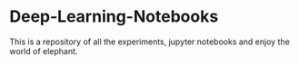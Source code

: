 # Deep-Learning-Notebooks
This is a repository of all the experiments, jupyter notebooks and enjoy the world of elephant. 

